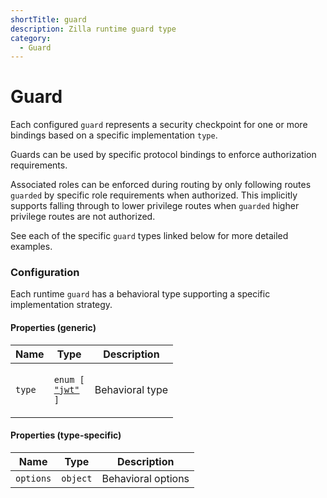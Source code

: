 ```yaml
---
shortTitle: guard
description: Zilla runtime guard type
category:
  - Guard
---
```


# Guard

Each configured `guard` represents a security checkpoint for one or more bindings based on a specific implementation `type`.

Guards can be used by specific protocol bindings to enforce authorization requirements.

Associated roles can be enforced during routing by only following routes `guarded` by specific role requirements when authorized. This implicitly supports falling through to lower privilege routes when `guarded` higher privilege routes are not authorized.

See each of the specific `guard` types linked below for more detailed examples.

### Configuration

Each runtime `guard` has a behavioral type supporting a specific implementation strategy.

#### Properties (generic)

| Name   | Type                                                                                            | Description     |
| ------ | ----------------------------------------------------------------------------------------------- | --------------- |
| `type` | <p><code>enum [</code><br>  [`"jwt"`](guard-jwt.md) <br><code>]</code></p> | Behavioral type |

#### Properties (type-specific)

| Name      | Type     | Description        |
| --------- | -------- | ------------------ |
| `options` | `object` | Behavioral options |
